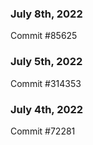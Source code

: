 ### July 8th, 2022

Commit #85625

### July 5th, 2022

Commit #314353


### July 4th, 2022

Commit #72281
